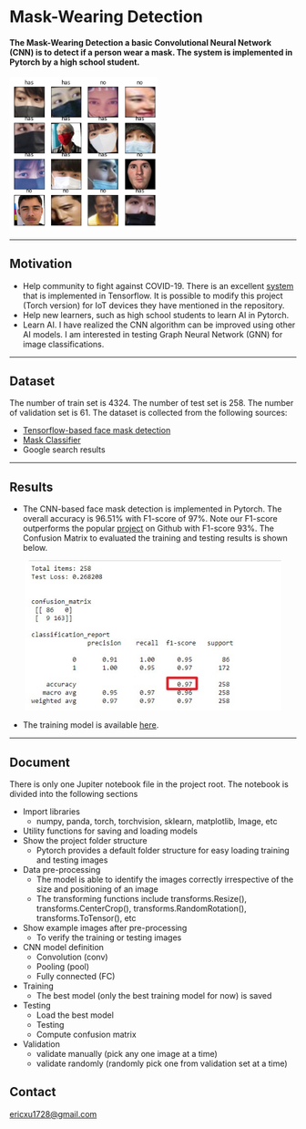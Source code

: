 # Mask-Wearing Detection

<h4>The Mask-Wearing Detection a basic Convolutional Neural Network (CNN) is to detect if a person wear a mask. The system is implemented in Pytorch by a high school student. </h4>

<img src="readmeImages/faces.png" width="260">

---

## Motivation

- Help community to fight against COVID-19. There is an excellent [system](https://github.com/chandrikadeb7/Face-Mask-Detection) that is implemented in Tensorflow. It is possible to modify this project (Torch version) for IoT devices they have mentioned in the repository.
- Help new learners, such as high school students to learn AI in Pytorch.
- Learn AI. I have realized the CNN algorithm can be improved using other AI models. I am interested in testing Graph Neural Network (GNN) for image classifications.

---

## Dataset

The number of train set is 4324. The number of test set is 258. The number of validation set is 61. The dataset is collected from the following sources:

- [Tensorflow-based face mask detection](https://github.com/chandrikadeb7/Face-Mask-Detection)
- [Mask Classifier](https://github.com/Harikrishnan6336/Mask_Classifier/)
- Google search results

---

## Results

- The CNN-based face mask detection is implemented in Pytorch. The overall accuracy is 96.51% with F1-score of 97%. Note our F1-score outperforms the popular [project](https://github.com/chandrikadeb7/Face-Mask-Detection) on Github with F1-score 93%. The Confusion Matrix to evaluated the training and testing results is shown below.

<p align="center">
<img src="readmeImages/confusionMatrix.jpg" width="450">
</p>

- The training model is available [here](model/model.pt).

---

## Document

There is only one Jupiter notebook file in the project root. The notebook is divided into the following sections

- Import libraries
  - numpy, panda, torch, torchvision, sklearn, matplotlib, Image, etc
- Utility functions for saving and loading models
- Show the project folder structure
  - Pytorch provides a default folder structure for easy loading training and testing images
- Data pre-processing
  - The model is able to identify the images correctly irrespective of the size and positioning of an image
  - The transforming functions include transforms.Resize(), transforms.CenterCrop(), transforms.RandomRotation(), transforms.ToTensor(), etc
- Show example images after pre-processing
  - To verify the training or testing images
- CNN model definition
  - Convolution (conv)
  - Pooling (pool)
  - Fully connected (FC)
- Training
  - The best model (only the best training model for now) is saved
- Testing
  - Load the best model
  - Testing
  - Compute confusion matrix
- Validation
  - validate manually (pick any one image at a time)
  - validate randomly (randomly pick one from validation set at a time)

## Contact

ericxu1728@gmail.com
